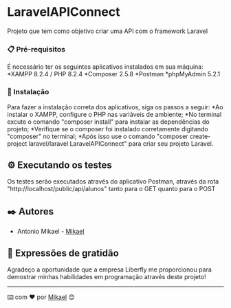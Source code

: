 # LaravelAPIConnect

Projeto que tem como objetivo criar uma API com o framework Laravel

### 📋 Pré-requisitos

É necessário ter os seguintes aplicativos instalados em sua máquina:
*XAMPP 8.2.4 / PHP 8.2.4
*Composer 2.5.8
*Postman
*phpMyAdmin 5.2.1

### 🔧 Instalação

Para fazer a instalação correta dos aplicativos, siga os passos a seguir:
*Ao instalar o XAMPP, configure o PHP nas variáveis de ambiente;
*No terminal excute o comando "composer install" para instalar as dependências do projeto;
*Verifique se o composer foi instalado corretamente digitando "composer" no terminal;
*Após isso use o comando "composer create-project laravel/laravel LaravelAPIConnect" para criar seu projeto Laravel.

## ⚙️ Executando os testes

Os testes serão executados através do aplicativo Postman, através da rota "http://localhost/public/api/alunos" tanto para o GET quanto para o POST

## ✒️ Autores

* Antonio Mikael - [Mikael](https://github.com/Mikaelpro1010)

## 🎁 Expressões de gratidão

Agradeço a oportunidade que a empresa Liberfly me proporcionou para demostrar minhas habilidades em programação através deste projeto!


---
⌨️ com ❤️ por [Mikael](https://github.com/Mikaelpro1010) 😊
